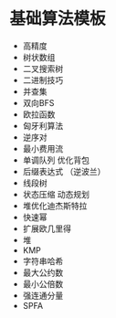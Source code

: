 基础算法模板
=====
- 高精度
- 树状数组
- 二叉搜索树
- 二进制技巧
- 并查集
- 双向BFS
- 欧拉函数
- 匈牙利算法
- 逆序对
- 最小费用流
- 单调队列 优化背包
- 后缀表达式 （逆波兰）
- 线段树
- 状态压缩 动态规划
- 堆优化迪杰斯特拉
- 快速幂
- 扩展欧几里得
- 堆
- KMP
- 字符串哈希
- 最大公约数
- 最小公倍数
- 强连通分量
- SPFA
